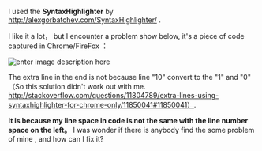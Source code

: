 I used the **SyntaxHighlighter** by http://alexgorbatchev.com/SyntaxHighlighter/ .

I like it a lot， but I encounter a problem show below, it's a piece of code captured in Chrome/FireFox ：

![enter image description here][1]

 [1]: http://i.stack.imgur.com/y4y8R.png

The extra line in the end is not because line "10" convert to  the "1" and "0" （So this solution didn't work out with me. http://stackoverflow.com/questions/11804789/extra-lines-using-syntaxhighlighter-for-chrome-only/11850041#11850041）.

**It is because my line space in code is not the same with the line number space on the left。**
I was wonder if there is anybody find the some problem of mine , and how can I fix it?